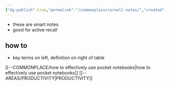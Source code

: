 ```yaml
---
{"dg-publish":true,"permalink":"/commonplace/cornell-notes/","created":"2025-02-14T04:28:57.658+08:00","updated":"2025-03-25T19:00:41.792+08:00"}
---
```



- these are smart notes 
- good for active recall

## how to
- key terms on left, definition on right of table



[[--COMMONPLACE/how to effectively use pocket notebooks\|how to effectively use pocket notebooks]]
[[--AREAS/PRODUCTIVITY\|PRODUCTIVITY]]
